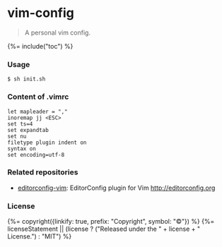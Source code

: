# vim-config

> A personal vim config.

{%= include("toc") %}

### Usage

```
$ sh init.sh
```
### Content of .vimrc

```
let mapleader = ","
inoremap jj <ESC>
set ts=4
set expandtab
set nu
filetype plugin indent on
syntax on
set encoding=utf-8
```

### Related repositories

- [editorconfig-vim](https://github.com/editorconfig/editorconfig-vim):  EditorConfig plugin for Vim http://editorconfig.org

### License
{%= copyright({linkify: true, prefix: "Copyright", symbol: "©"}) %}
{%= licenseStatement || (license ? ("Released under the " + license + " License.") : "MIT") %}
